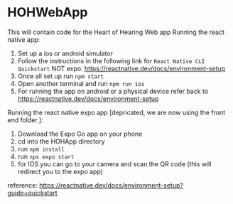 # HOHWebApp
This will contain code for the Heart of Hearing Web app
Running the react native app:

1. Set up  a ios or android simulator
2. Follow the instructions in the following link for `React Native CLI Quickstart` NOT expo. https://reactnative.dev/docs/environment-setup
3. Once all set up run `npm start`
4. Open another terminal and run `npm run ios`
5. For running the app on android or a physical device refer back to https://reactnative.dev/docs/environment-setup

Running the react native expo app [depricated, we are now using the front end folder.]:

1. Download the Expo Go app on your phone
2. cd into  the HOHApp directory
3. run `npm install`
4. run `npx expo start`
5. for IOS you can go to your camera and scan the QR code (this will redirect you to the expo app)

reference: https://reactnative.dev/docs/environment-setup?guide=quickstart
